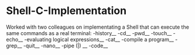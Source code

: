 # Shell-C-Implementation
Worked with two colleagues on implementating a Shell that can execute the same commands as a real terminal:
-history__
-cd__
-pwd__
-touch__
-echo__
-evaluating logical expressions__
-cat__
-compile a program__ 
-grep__
-quit__
-nano__
-pipe (|) __
-code__ 
